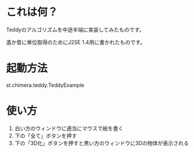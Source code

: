 # これは何？
Teddyのアルゴリズムを中途半端に実装してみたものです。

遙か昔に単位取得のためにJ2SE 1.4用に書かれたものです。

# 起動方法
st.chimera.teddy.TeddyExample

# 使い方
1. 白い方のウィンドウに適当にマウスで絵を書く
2. 下の「全て」ボタンを押す
3. 下の「3D化」ボタンを押すと黒い方のウィンドウに3Dの物体が表示される
